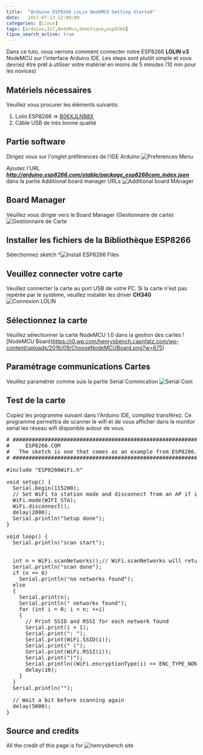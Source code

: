 ```yaml
---
title:  "Arduino ESP8266 LoLin NodeMCU Getting Started"
date:   2017-07-13 22:00:00
categories: [Linux]
tags: [arduino,IoT,NodeMcu,domotique,esp8266]
tipue_search_active: true
---
```

Dans ce tuto, nous verrons comment connecter notre ESP8266 **LOLIN v3** NodeMCU sur l'interface Arduino IDE.
Les steps sont plutôt simple et vous devriez être prêt à utiliser votre matériel en moins de 5 minutes (10 min pour les novices)


## Matériels nécessaires

Veuillez vous procurer les éléments suivants:
 1. Lolin ESP8266 => [B06XJLNB8X](https://www.amazon.fr/s/ref=nb_sb_noss?__mk_fr_FR=%C3%85M%C3%85%C5%BD%C3%95%C3%91&url=search-alias%3Daps&field-keywords=B06XJLNB8X)
 2. Câble USB de très bonne qualité


## Partie software

Dirigez vous sur l'onglet préférences de l'IDE Arduino
![Preferences Menu](https://i0.wp.com/henrysbench.capnfatz.com/wp-content/uploads/2016/09/SelectPreferences.png?w=543)


Ajoutez l'URL ***http://arduino.esp8266.com/stable/package_esp8266com_index.json*** dans la partie Additional board manager URLs
![Additional board MAnager](https://i2.wp.com/henrysbench.capnfatz.com/wp-content/uploads/2016/09/AddURL.png?resize=768%2C664)


## Board Manager
Veuillez vous diriger vers le Board Manager (Gestionnaire de carte)
![Gestionnaire de Carte](https://i2.wp.com/henrysbench.capnfatz.com/wp-content/uploads/2016/09/SelectBoardManager.png?w=696)

## Installer les fichiers de la Bibliothèque ESP8266
Sélectionnez sketch *![Install ESP8266 Files](https://i0.wp.com/henrysbench.capnfatz.com/wp-content/uploads/2016/09/InstallESP8266Files.png?resize=768%2C514)

## Veuillez connecter votre carte
Veuillez connecter la carte au port USB de votre PC. Si la carte n'est pas repérée par le système, veuillez installer les driver **CH340** 
![Connexion LOLIN](https://i0.wp.com/henrysbench.capnfatz.com/wp-content/uploads/2016/09/Connect-to-Computer.png?resize=768%2C569)


## Sélectionnez la carte
Veuillez sélectionner la carte NodeMCU 1.0 dans la gestion des cartes
![NodeMCU Board(https://i0.wp.com/henrysbench.capnfatz.com/wp-content/uploads/2016/09/ChooseNodeMCUBoard.png?w=675)


## Paramétrage communications Cartes
Veuillez paramétrer comme suis la partie Serial Commication
![Serial Com](https://i1.wp.com/henrysbench.capnfatz.com/wp-content/uploads/2016/09/SelectClockandCPU.png?w=589)


## Test de la carte
Copiez les programme suivant dans l'Arduino IDE, compilez transférez.
Ce programme permettra de scanner le wifi et de vous afficher dans le monitor serial les réseau wifi disponible autour de vous.

<pre class="prettyprint">
# ################################################################# #
#     ESP8266.COM                                                   #
#   The sketch is one that comes as an example from ESP8266.COM     #
# ################################################################# #

#include "ESP8266WiFi.h"

void setup() {
  Serial.begin(115200);
  // Set WiFi to station mode and disconnect from an AP if it was previously connected
  WiFi.mode(WIFI_STA);
  WiFi.disconnect();
  delay(2000);
  Serial.println("Setup done");
}

void loop() {
  Serial.println("scan start");

  
  int n = WiFi.scanNetworks();// WiFi.scanNetworks will return the number of networks found
  Serial.println("scan done");
  if (n == 0)
    Serial.println("no networks found");
  else
  {
    Serial.print(n);
    Serial.println(" networks found");
    for (int i = 0; i < n; ++i)
    {
      // Print SSID and RSSI for each network found
      Serial.print(i + 1);
      Serial.print(": ");
      Serial.print(WiFi.SSID(i));
      Serial.print(" (");
      Serial.print(WiFi.RSSI(i));
      Serial.print(")");
      Serial.println((WiFi.encryptionType(i) == ENC_TYPE_NONE)?" ":"*");
      delay(10);
    }
  }
  Serial.println("");

  // Wait a bit before scanning again
  delay(5000);
}
</pre>

## Source and credits
All the credit of this page is for ![henrysbench site](http://henrysbench.capnfatz.com/henrys-bench/arduino-projects-tips-and-more/arduino-esp8266-lolin-nodemcu-getting-started/)
